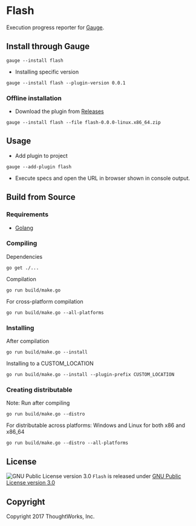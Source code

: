 # Flash

Execution progress reporter for [Gauge](http://getgauge.io).

## Install through Gauge
```
gauge --install flash
```

* Installing specific version
```
gauge --install flash --plugin-version 0.0.1
```

### Offline installation
* Download the plugin from [Releases](https://github.com/getgauge/flash/releases)
```
gauge --install flash --file flash-0.0.0-linux.x86_64.zip
```

## Usage

* Add plugin to project
```
gauge --add-plugin flash
```

* Execute specs and open the URL in browser shown in console output.

## Build from Source

### Requirements
* [Golang](http://golang.org/)

### Compiling

Dependencies
```
go get ./...
```
Compilation
```
go run build/make.go
```

For cross-platform compilation

```
go run build/make.go --all-platforms
```

### Installing
After compilation

```
go run build/make.go --install
```

Installing to a CUSTOM_LOCATION

```
go run build/make.go --install --plugin-prefix CUSTOM_LOCATION
```

### Creating distributable

Note: Run after compiling

```
go run build/make.go --distro
```

For distributable across platforms: Windows and Linux for both x86 and x86_64

```
go run build/make.go --distro --all-platforms
```

## License

![GNU Public License version 3.0](http://www.gnu.org/graphics/gplv3-127x51.png)
`Flash` is released under [GNU Public License version 3.0](http://www.gnu.org/licenses/gpl-3.0.txt)

## Copyright

Copyright 2017 ThoughtWorks, Inc.
